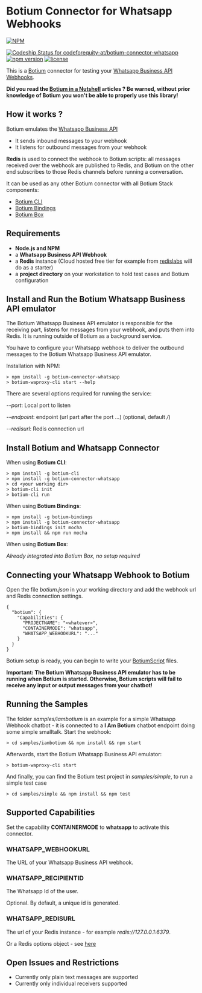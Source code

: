 # Botium Connector for Whatsapp Webhooks

[![NPM](https://nodei.co/npm/botium-connector-whatsapp.png?downloads=true&downloadRank=true&stars=true)](https://nodei.co/npm/botium-connector-whatsapp/)

[![Codeship Status for codeforequity-at/botium-connector-whatsapp](https://app.codeship.com/projects/3bfbdb70-cc38-0137-cfbb-56d5361bfa83/status?branch=master)](https://app.codeship.com/projects/368328)
[![npm version](https://badge.fury.io/js/botium-connector-whatsapp.svg)](https://badge.fury.io/js/botium-connector-whatsapp)
[![license](https://img.shields.io/github/license/mashape/apistatus.svg)]()

This is a [Botium](https://github.com/codeforequity-at/botium-core) connector for testing your [Whatsapp Business API Webhooks](https://developers.facebook.com/docs/whatsapp/api/webhooks).

__Did you read the [Botium in a Nutshell](https://medium.com/@floriantreml/botium-in-a-nutshell-part-1-overview-f8d0ceaf8fb4) articles ? Be warned, without prior knowledge of Botium you won't be able to properly use this library!__

## How it works ?
Botium emulates the [Whatsapp Business API](https://developers.facebook.com/docs/whatsapp)
* It sends inbound messages to your webhook
* It listens for outbound messages from your webhook

__Redis__ is used to connect the webhook to Botium scripts: all messages received over the webhook are published to Redis, and Botium on the other end subscribes to those Redis channels before running a conversation. 

It can be used as any other Botium connector with all Botium Stack components:
* [Botium CLI](https://github.com/codeforequity-at/botium-cli/)
* [Botium Bindings](https://github.com/codeforequity-at/botium-bindings/)
* [Botium Box](https://www.botium.at)

## Requirements

* __Node.js and NPM__
* a __Whatsapp Business API Webhook__
* a __Redis__ instance (Cloud hosted free tier for example from [redislabs](https://redislabs.com/) will do as a starter)
* a __project directory__ on your workstation to hold test cases and Botium configuration

## Install and Run the Botium Whatsapp Business API emulator

The Botium Whatsapp Business API emulator is responsible for the receiving part, listens for messages from your webhook, and puts them into Redis. It is running outside of Botium as a background service.

You have to configure your Whatsapp webhook to deliver the outbound messages to the Botium Whatsapp Business API emulator. 

Installation with NPM:

    > npm install -g botium-connector-whatsapp
    > botium-waproxy-cli start --help

There are several options required for running the service:

_--port_: Local port to listen

_--endpoint_: endpoint (url part after the port ...) (optional, default _/_)

_--redisurl_: Redis connection url

## Install Botium and Whatsapp Connector

When using __Botium CLI__:

```
> npm install -g botium-cli
> npm install -g botium-connector-whatsapp
> cd <your working dir>
> botium-cli init
> botium-cli run
```

When using __Botium Bindings__:

```
> npm install -g botium-bindings
> npm install -g botium-connector-whatsapp
> botium-bindings init mocha
> npm install && npm run mocha
```

When using __Botium Box__:

_Already integrated into Botium Box, no setup required_

## Connecting your Whatsapp Webhook to Botium

Open the file _botium.json_ in your working directory and add the webhook url and Redis connection settings.

```
{
  "botium": {
    "Capabilities": {
      "PROJECTNAME": "<whatever>",
      "CONTAINERMODE": "whatsapp",
      "WHATSAPP_WEBHOOKURL": "..."
    }
  }
}
```
Botium setup is ready, you can begin to write your [BotiumScript](https://github.com/codeforequity-at/botium-core/wiki/Botium-Scripting) files.

__Important: The Botium Whatsapp Business API emulator has to be running when Botium is started. Otherwise, Botium scripts will fail to receive any input or output messages from your chatbot!__

## Running the Samples

The folder _samples/iambotium_ is an example for a simple Whatsapp Webhook chatbot - it is connected to a **I Am Botium** chatbot endpoint doing some simple smalltalk. Start the webhook:

    > cd samples/iambotium && npm install && npm start

Afterwards, start the Botium Whatsapp Business API emulator:

    > botium-waproxy-cli start

And finally, you can find the Botium test project in _samples/simple_, to run a simple test case

    > cd samples/simple && npm install && npm test

## Supported Capabilities

Set the capability __CONTAINERMODE__ to __whatsapp__ to activate this connector.

### WHATSAPP_WEBHOOKURL
The URL of your Whatsapp Business API webhook.

### WHATSAPP_RECIPIENTID
The Whatsapp Id of the user.

Optional. By default, a unique id is generated.

### WHATSAPP_REDISURL
The url of your Redis instance - for example _redis://127.0.0.1:6379_.

Or a Redis options object - see [here](https://github.com/luin/ioredis#connect-to-redis)

## Open Issues and Restrictions

* Currently only plain text messages are supported
* Currently only individual receivers supported
